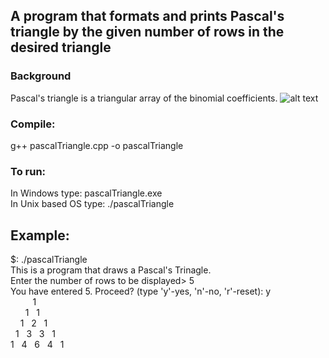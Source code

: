 ## A program that formats and prints Pascal's triangle by the given number of rows in the desired triangle

### Background
Pascal's triangle is a triangular array of the binomial coefficients.
![alt text](https://en.wikipedia.org/wiki/Pascal's_triangle#/media/File:PascalTriangleAnimated2.gif)

### Compile:
  g++ pascalTriangle.cpp -o pascalTriangle

### To run:
In Windows type: pascalTriangle.exe <br />
In Unix based OS type: ./pascalTriangle

## Example:
$: ./pascalTriangle <br />
This is a program that draws a Pascal's Trinagle. <br />
Enter the number of rows to be displayed> 5 <br />
You have entered 5. Proceed? (type 'y'-yes, 'n'-no, 'r'-reset): y <br />
&nbsp;&nbsp;&nbsp;&nbsp;&nbsp;&nbsp;&nbsp;&nbsp;&nbsp;1 <br />
&nbsp;&nbsp;&nbsp;&nbsp;&nbsp;&nbsp;1&nbsp;&nbsp;&nbsp;1 <br />
&nbsp;&nbsp;&nbsp;&nbsp;1&nbsp;&nbsp;&nbsp;2&nbsp;&nbsp;&nbsp;1 <br />
&nbsp;&nbsp;1&nbsp;&nbsp;&nbsp;3&nbsp;&nbsp;&nbsp;3&nbsp;&nbsp;&nbsp;1 <br />
1&nbsp;&nbsp;&nbsp;4&nbsp;&nbsp;&nbsp;6&nbsp;&nbsp;&nbsp;4&nbsp;&nbsp;&nbsp;1 <br />
